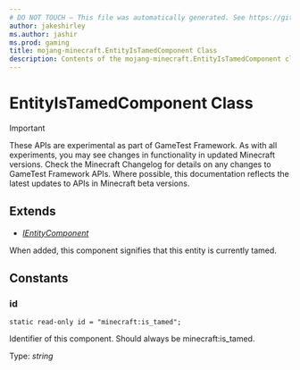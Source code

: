 ```yaml
---
# DO NOT TOUCH — This file was automatically generated. See https://github.com/Mojang/MinecraftApiDocsGenerator to modify descriptions, examples, etc.
author: jakeshirley
ms.author: jashir
ms.prod: gaming
title: mojang-minecraft.EntityIsTamedComponent Class
description: Contents of the mojang-minecraft.EntityIsTamedComponent class.
---
```

# EntityIsTamedComponent Class
>[!IMPORTANT]
>These APIs are experimental as part of GameTest Framework. As with all experiments, you may see changes in functionality in updated Minecraft versions. Check the Minecraft Changelog for details on any changes to GameTest Framework APIs. Where possible, this documentation reflects the latest updates to APIs in Minecraft beta versions.

## Extends
- [*IEntityComponent*](IEntityComponent.md)

When added, this component signifies that this entity is currently tamed.

## Constants

### **id**
`static read-only id = "minecraft:is_tamed";`

Identifier of this component. Should always be minecraft:is_tamed.

Type: *string*
